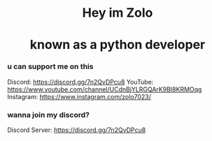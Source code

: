 <h1 align="center">
  Hey im Zolo 
</h1>

<h1 align="center">
  known as a python developer 
</h1>

### u can support me on this

Discord: https://discord.gg/7n2QvDPcu8
YouTube: https://www.youtube.com/channel/UCdnBjYLRGQArK9BI8KRMOqg
Instagram: https://www.instagram.com/zolo7023/

### wanna join my discord?

Discord Server: https://discord.gg/7n2QvDPcu8
